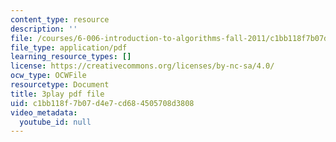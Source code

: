 ```yaml
---
content_type: resource
description: ''
file: /courses/6-006-introduction-to-algorithms-fall-2011/c1bb118f7b07d4e7cd684505708d3808_FNeL18KsWPc.pdf
file_type: application/pdf
learning_resource_types: []
license: https://creativecommons.org/licenses/by-nc-sa/4.0/
ocw_type: OCWFile
resourcetype: Document
title: 3play pdf file
uid: c1bb118f-7b07-d4e7-cd68-4505708d3808
video_metadata:
  youtube_id: null
---
```

